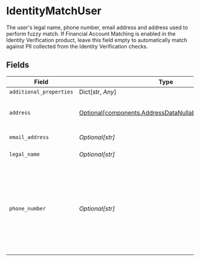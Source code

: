 # IdentityMatchUser

The user's legal name, phone number, email address and address used to perform fuzzy match. If Financial Account Matching is enabled in the Identity Verification product, leave this field empty to automatically match against PII collected from the Identity Verification checks.


## Fields

| Field                                                                                                                                                                         | Type                                                                                                                                                                          | Required                                                                                                                                                                      | Description                                                                                                                                                                   |
| ----------------------------------------------------------------------------------------------------------------------------------------------------------------------------- | ----------------------------------------------------------------------------------------------------------------------------------------------------------------------------- | ----------------------------------------------------------------------------------------------------------------------------------------------------------------------------- | ----------------------------------------------------------------------------------------------------------------------------------------------------------------------------- |
| `additional_properties`                                                                                                                                                       | Dict[str, *Any*]                                                                                                                                                              | :heavy_minus_sign:                                                                                                                                                            | N/A                                                                                                                                                                           |
| `address`                                                                                                                                                                     | [Optional[components.AddressDataNullableNoRequiredFields]](../../models/components/addressdatanullablenorequiredfields.md)                                                    | :heavy_minus_sign:                                                                                                                                                            | Data about the components comprising an address.                                                                                                                              |
| `email_address`                                                                                                                                                               | *Optional[str]*                                                                                                                                                               | :heavy_minus_sign:                                                                                                                                                            | The user's email address.                                                                                                                                                     |
| `legal_name`                                                                                                                                                                  | *Optional[str]*                                                                                                                                                               | :heavy_minus_sign:                                                                                                                                                            | The user's full legal name.                                                                                                                                                   |
| `phone_number`                                                                                                                                                                | *Optional[str]*                                                                                                                                                               | :heavy_minus_sign:                                                                                                                                                            | The user's phone number, in E.164 format: +{countrycode}{number}. For example: "+14151234567". Phone numbers provided in other formats will be parsed on a best-effort basis. |
